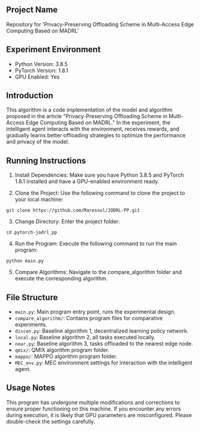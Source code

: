 ## Project Name

Repository for 'Privacy-Preserving Offloading Scheme in Multi-Access Edge Computing Based on MADRL'

## Experiment Environment

- Python Version: 3.8.5
- PyTorch Version: 1.8.1
- GPU Enabled: Yes

## Introduction

This algorithm is a code implementation of the model and algorithm proposed in the article "Privacy-Preserving Offloading Scheme in Multi-Access Edge Computing Based on MADRL." In the experiment, the intelligent agent interacts with the environment, receives rewards, and gradually learns better offloading strategies to optimize the performance and privacy of the model.


## Running Instructions

1. Install Dependencies:
Make sure you have Python 3.8.5 and PyTorch 1.8.1 installed and have a GPU-enabled environment ready.

2. Clone the Project: Use the following command to clone the project to your local machine:
````
git clone https://github.com/Maresoul/JODRL-PP.git
````

3. Change Directory: Enter the project folder:
````
cd pytorch-jodrl_pp
````

4. Run the Program: Execute the following command to run the main program:
````
python main.py
````

5. Compare Algorithms:
Navigate to the compare_algorithm folder and execute the corresponding algorithm.

## File Structure

- `main.py`: Main program entry point, runs the experimental design.
- `compare_algorithm/`: Contains program files for comparative experiments.
- `discen.py`: Baseline algorithm 1, decentralized learning policy network.
- `local.py`: Baseline algorithm 2, all tasks executed locally.
- `near.py`: Baseline algorithm 3, tasks offloaded to the nearest edge node.
- `qmix/`: QMIX algorithm program folder.
- `mappo/`: MAPPO algorithm program folder.
- `MEC_env.py`: MEC environment settings for interaction with the intelligent agent.

## Usage Notes

This program has undergone multiple modifications and corrections to ensure proper functioning on this machine. If you encounter any errors during execution, it is likely that GPU parameters are misconfigured. Please double-check the settings carefully.







